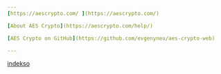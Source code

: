 ```yaml
---
[https://aescrypto.com/ ](https://aescrypto.com/) 

[About AES Crypto](https://aescrypto.com/help/)

[AES Crypto on GitHub](https://github.com/evgenyneu/aes-crypto-web) 

---
```

[indekso](https://github.com/theambientdronesofvirabelo/Virabelo/blob/main/profunda%20plon%C4%9Do/indekso.md) 
